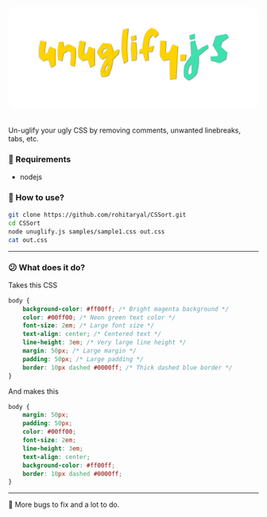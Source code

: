 <p align="center"><img src="./samples/banner.png" style="border-radius: 20px"><p>

<br>
Un-uglify your ugly CSS by removing comments, unwanted linebreaks, tabs, etc. 

### 📁 Requirements
- nodejs

### 🍭 How to use?
```bash
git clone https://github.com/rohitaryal/CSSort.git
cd CSSort
node unuglify.js samples/sample1.css out.css
cat out.css
```
---
### 😕 What does it do?

Takes this CSS
```css
body {
    background-color: #ff00ff; /* Bright magenta background */
    color: #00ff00; /* Neon green text color */
    font-size: 2em; /* Large font size */
    text-align: center; /* Centered text */
    line-height: 3em; /* Very large line height */
    margin: 50px; /* Large margin */
    padding: 50px; /* Large padding */
    border: 10px dashed #0000ff; /* Thick dashed blue border */
}
```

And makes this
```css
body {
    margin: 50px;
    padding: 50px;
    color: #00ff00;
    font-size: 2em;
    line-height: 3em;
    text-align: center;
    background-color: #ff00ff;
    border: 10px dashed #0000ff;
}
```
---

🎅 More bugs to fix and a lot to do.